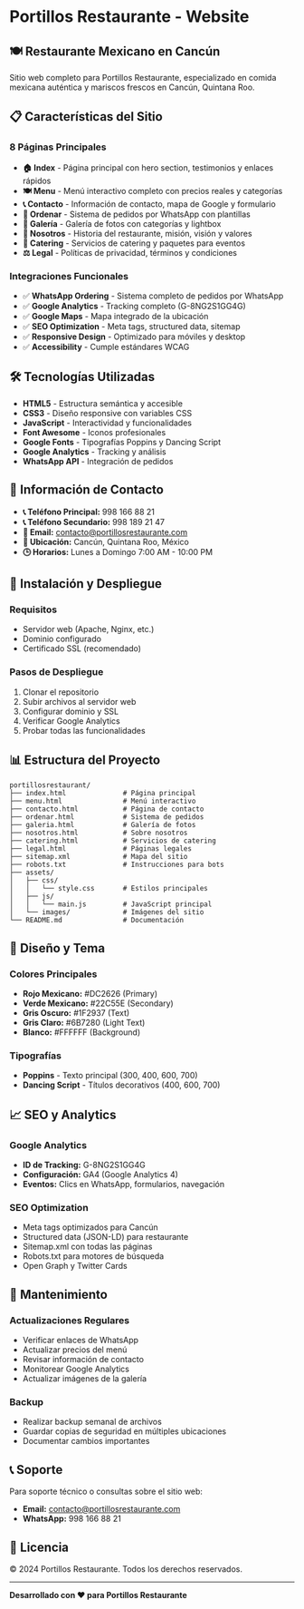 # Portillos Restaurante - Website

## 🍽️ **Restaurante Mexicano en Cancún**

Sitio web completo para Portillos Restaurante, especializado en comida mexicana auténtica y mariscos frescos en Cancún, Quintana Roo.

## 📋 **Características del Sitio**

### **8 Páginas Principales**
- **🏠 Index** - Página principal con hero section, testimonios y enlaces rápidos
- **🍽️ Menu** - Menú interactivo completo con precios reales y categorías
- **📞 Contacto** - Información de contacto, mapa de Google y formulario
- **📱 Ordenar** - Sistema de pedidos por WhatsApp con plantillas
- **📸 Galería** - Galería de fotos con categorías y lightbox
- **👥 Nosotros** - Historia del restaurante, misión, visión y valores
- **🎉 Catering** - Servicios de catering y paquetes para eventos
- **⚖️ Legal** - Políticas de privacidad, términos y condiciones

### **Integraciones Funcionales**
- ✅ **WhatsApp Ordering** - Sistema completo de pedidos por WhatsApp
- ✅ **Google Analytics** - Tracking completo (G-8NG2S1GG4G)
- ✅ **Google Maps** - Mapa integrado de la ubicación
- ✅ **SEO Optimization** - Meta tags, structured data, sitemap
- ✅ **Responsive Design** - Optimizado para móviles y desktop
- ✅ **Accessibility** - Cumple estándares WCAG

## 🛠️ **Tecnologías Utilizadas**

- **HTML5** - Estructura semántica y accesible
- **CSS3** - Diseño responsive con variables CSS
- **JavaScript** - Interactividad y funcionalidades
- **Font Awesome** - Iconos profesionales
- **Google Fonts** - Tipografías Poppins y Dancing Script
- **Google Analytics** - Tracking y análisis
- **WhatsApp API** - Integración de pedidos

## 📱 **Información de Contacto**

- **📞 Teléfono Principal:** 998 166 88 21
- **📞 Teléfono Secundario:** 998 189 21 47
- **📧 Email:** contacto@portillosrestaurante.com
- **📍 Ubicación:** Cancún, Quintana Roo, México
- **🕒 Horarios:** Lunes a Domingo 7:00 AM - 10:00 PM

## 🚀 **Instalación y Despliegue**

### **Requisitos**
- Servidor web (Apache, Nginx, etc.)
- Dominio configurado
- Certificado SSL (recomendado)

### **Pasos de Despliegue**
1. Clonar el repositorio
2. Subir archivos al servidor web
3. Configurar dominio y SSL
4. Verificar Google Analytics
5. Probar todas las funcionalidades

## 📊 **Estructura del Proyecto**

```
portillosrestaurant/
├── index.html              # Página principal
├── menu.html               # Menú interactivo
├── contacto.html           # Página de contacto
├── ordenar.html            # Sistema de pedidos
├── galeria.html            # Galería de fotos
├── nosotros.html           # Sobre nosotros
├── catering.html           # Servicios de catering
├── legal.html              # Páginas legales
├── sitemap.xml             # Mapa del sitio
├── robots.txt              # Instrucciones para bots
├── assets/
│   ├── css/
│   │   └── style.css       # Estilos principales
│   ├── js/
│   │   └── main.js         # JavaScript principal
│   └── images/             # Imágenes del sitio
└── README.md               # Documentación
```

## 🎨 **Diseño y Tema**

### **Colores Principales**
- **Rojo Mexicano:** #DC2626 (Primary)
- **Verde Mexicano:** #22C55E (Secondary)
- **Gris Oscuro:** #1F2937 (Text)
- **Gris Claro:** #6B7280 (Light Text)
- **Blanco:** #FFFFFF (Background)

### **Tipografías**
- **Poppins** - Texto principal (300, 400, 600, 700)
- **Dancing Script** - Títulos decorativos (400, 600, 700)

## 📈 **SEO y Analytics**

### **Google Analytics**
- **ID de Tracking:** G-8NG2S1GG4G
- **Configuración:** GA4 (Google Analytics 4)
- **Eventos:** Clics en WhatsApp, formularios, navegación

### **SEO Optimization**
- Meta tags optimizados para Cancún
- Structured data (JSON-LD) para restaurante
- Sitemap.xml con todas las páginas
- Robots.txt para motores de búsqueda
- Open Graph y Twitter Cards

## 🔧 **Mantenimiento**

### **Actualizaciones Regulares**
- Verificar enlaces de WhatsApp
- Actualizar precios del menú
- Revisar información de contacto
- Monitorear Google Analytics
- Actualizar imágenes de la galería

### **Backup**
- Realizar backup semanal de archivos
- Guardar copias de seguridad en múltiples ubicaciones
- Documentar cambios importantes

## 📞 **Soporte**

Para soporte técnico o consultas sobre el sitio web:
- **Email:** contacto@portillosrestaurante.com
- **WhatsApp:** 998 166 88 21

## 📄 **Licencia**

© 2024 Portillos Restaurante. Todos los derechos reservados.

---

**Desarrollado con ❤️ para Portillos Restaurante**

